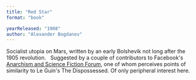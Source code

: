 ```yaml
---
title: "Red Star"
format: "book"

yearReleased: "1908"
author: "Alexander Bogdanov"
---
```

 Socialist utopia on Mars, written by an early Bolshevik not long after the 1905  revolution.
  
 Suggested by a couple of contributors to Facebook's <a href="https://www.facebook.com/groups/anarchismandsciencefiction/?fref=ts"> Anarchism and Science Fiction Forum</a>, one of whom perceives points of  similarity to Le Guin's The Dispossessed. Of only peripheral interest  here.
  
  